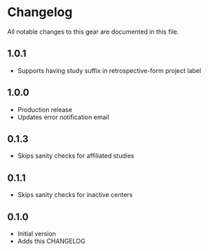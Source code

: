 # Changelog

All notable changes to this gear are documented in this file.

## 1.0.1
* Supports having study suffix in retrospective-form project label
  
## 1.0.0
* Production release
* Updates error notification email
  
## 0.1.3
* Skips sanity checks for affiliated studies
  
## 0.1.1
* Skips sanity checks for inactive centers
  
## 0.1.0
* Initial version
* Adds this CHANGELOG
